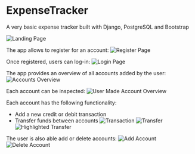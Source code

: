 # ExpenseTracker
A very basic expense tracker built with Django, PostgreSQL and Bootstrap

![Landing Page](https://i.imgur.com/O466Inl.png)

The app allows to register for an account:
![Register Page](https://i.imgur.com/NHHAb2f.png)

Once registered, users can log-in:
![Login Page](https://i.imgur.com/8hUTm7T.png)

The app provides an overview of all accounts added by the user:
![Accounts Overview](https://i.imgur.com/5AoBI5o.png)

Each account can be inspected:
![User Made Account Overview](https://i.imgur.com/YVlePN8.png)

Each account has the following functionality:
* Add a new credit or debit transaction
* Transfer funds between accounts 
![Transaction](https://i.imgur.com/wTGJ8Qf.png)
![Transfer](https://i.imgur.com/AT8Hr9Z.png)
![Highlighted Transfer](https://i.imgur.com/hObWUgd.png)

The user is also able add or delete accounts:
![Add Account](https://i.imgur.com/rM6ermK.png)
![Delete Account](https://i.imgur.com/SXOncka.png)
